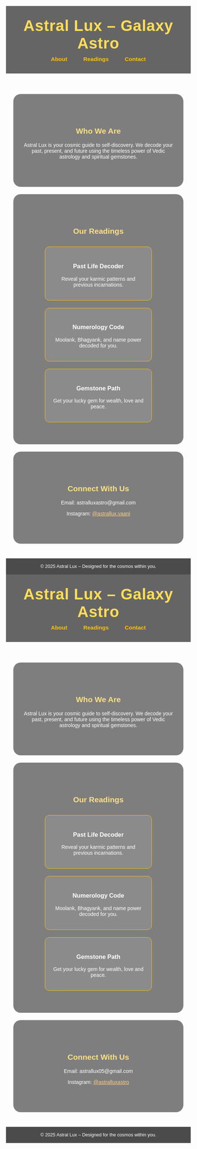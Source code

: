<!DOCTYPE html>
<html lang="en">
<head>
  <meta charset="UTF-8" />
  <meta name="viewport" content="width=device-width, initial-scale=1.0"/>
  <title>Astral Lux – Galaxy Astro</title>
  <style>
    body {
      margin: 0;
      font-family: 'Poppins', sans-serif;
      background: url('https://i.imgur.com/Bd0Fb.jpg') no-repeat center center fixed;
      background-size: cover;
      color: #fff;
      scroll-behavior: smooth;
    }
    header {
      background: rgba(0,0,0,0.6);
      padding: 30px 20px;
      text-align: center;
      position: sticky;
      top: 0;
    }
    header h1 {
      margin: 0;
      font-size: 3em;
      color: #ffdd57;
      letter-spacing: 1px;
    }
    nav {
      margin-top: 10px;
    }
    nav a {
      margin: 0 20px;
      text-decoration: none;
      color: #ffc107;
      font-weight: bold;
      font-size: 1.1em;
    }
    section {
      padding: 60px 20px;
      text-align: center;
      background: rgba(0,0,0,0.5);
      margin: 20px;
      border-radius: 20px;
    }
    h2 {
      color: #ffe082;
    }
    .services {
      display: flex;
      justify-content: center;
      flex-wrap: wrap;
      gap: 20px;
      margin-top: 30px;
    }
    .service-card {
      background: rgba(255,255,255,0.1);
      border: 1px solid #ffc400;
      border-radius: 12px;
      padding: 20px;
      width: 250px;
    }
    footer {
      text-align: center;
      padding: 15px;
      background: rgba(0,0,0,0.7);
      font-size: 0.9em;
      margin-top: 40px;
    }
  </style>
</head>
<body>

  <header>
    <h1>Astral Lux – Galaxy Astro</h1>
    <nav>
      <a href="#about">About</a>
      <a href="#readings">Readings</a>
      <a href="#contact">Contact</a>
    </nav>
  </header>

  <section id="about">
    <h2>Who We Are</h2>
    <p>Astral Lux is your cosmic guide to self-discovery. We decode your past, present, and future using the timeless power of Vedic astrology and spiritual gemstones.</p>
  </section>

  <section id="readings">
    <h2>Our Readings</h2>
    <div class="services">
      <div class="service-card">
        <h3>Past Life Decoder</h3>
        <p>Reveal your karmic patterns and previous incarnations.</p>
      </div>
      <div class="service-card">
        <h3>Numerology Code</h3>
        <p>Moolank, Bhagyank, and name power decoded for you.</p>
      </div>
      <div class="service-card">
        <h3>Gemstone Path</h3>
        <p>Get your lucky gem for wealth, love and peace.</p>
      </div>
    </div>
  </section>

  <section id="contact">
    <h2>Connect With Us</h2>
    <p>Email: astralluxastro@gmail.com</p>
    <p>Instagram: <a href="https://instagram.com/astrallux.vaani" target="_blank" style="color:#ffcc80;">@astrallux.vaani</a></p>
  </section>

  <footer>
    © 2025 Astral Lux – Designed for the cosmos within you.
  </footer>

</body>
</html><!DOCTYPE html>
<html lang="en">
<head>
  <meta charset="UTF-8" />
  <meta name="viewport" content="width=device-width, initial-scale=1.0"/>
  <title>Astral Lux – Galaxy Astro</title>
  <style>
    body {
      margin: 0;
      font-family: 'Poppins', sans-serif;
      background: url('https://i.imgur.com/Bd0Fb.jpg') no-repeat center center fixed;
      background-size: cover;
      color: #fff;
      scroll-behavior: smooth;
    }
    header {
      background: rgba(0,0,0,0.6);
      padding: 30px 20px;
      text-align: center;
      position: sticky;
      top: 0;
    }
    header h1 {
      margin: 0;
      font-size: 3em;
      color: #ffdd57;
      letter-spacing: 1px;
    }
    nav {
      margin-top: 10px;
    }
    nav a {
      margin: 0 20px;
      text-decoration: none;
      color: #ffc107;
      font-weight: bold;
      font-size: 1.1em;
    }
    section {
      padding: 60px 20px;
      text-align: center;
      background: rgba(0,0,0,0.5);
      margin: 20px;
      border-radius: 20px;
    }
    h2 {
      color: #ffe082;
    }
    .services {
      display: flex;
      justify-content: center;
      flex-wrap: wrap;
      gap: 20px;
      margin-top: 30px;
    }
    .service-card {
      background: rgba(255,255,255,0.1);
      border: 1px solid #ffc400;
      border-radius: 12px;
      padding: 20px;
      width: 250px;
    }
    footer {
      text-align: center;
      padding: 15px;
      background: rgba(0,0,0,0.7);
      font-size: 0.9em;
      margin-top: 40px;
    }
  </style>
</head>
<body>

  <header>
    <h1>Astral Lux – Galaxy Astro</h1>
    <nav>
      <a href="#about">About</a>
      <a href="#readings">Readings</a>
      <a href="#contact">Contact</a>
    </nav>
  </header>

  <section id="about">
    <h2>Who We Are</h2>
    <p>Astral Lux is your cosmic guide to self-discovery. We decode your past, present, and future using the timeless power of Vedic astrology and spiritual gemstones.</p>
  </section>

  <section id="readings">
    <h2>Our Readings</h2>
    <div class="services">
      <div class="service-card">
        <h3>Past Life Decoder</h3>
        <p>Reveal your karmic patterns and previous incarnations.</p>
      </div>
      <div class="service-card">
        <h3>Numerology Code</h3>
        <p>Moolank, Bhagyank, and name power decoded for you.</p>
      </div>
      <div class="service-card">
        <h3>Gemstone Path</h3>
        <p>Get your lucky gem for wealth, love and peace.</p>
      </div>
    </div>
  </section>

  <section id="contact">
    <h2>Connect With Us</h2>
    <p>Email: astrallux05@gmail.com</p>
    <p>Instagram: <a href="https://instagram.com/astrallux.astrotarget="_blank" style="color:#ffcc80;">@astralluxastro</a></p>
  </section>

  <footer>
    © 2025 Astral Lux – Designed for the cosmos within you.
  </footer>

</body>
</html>
